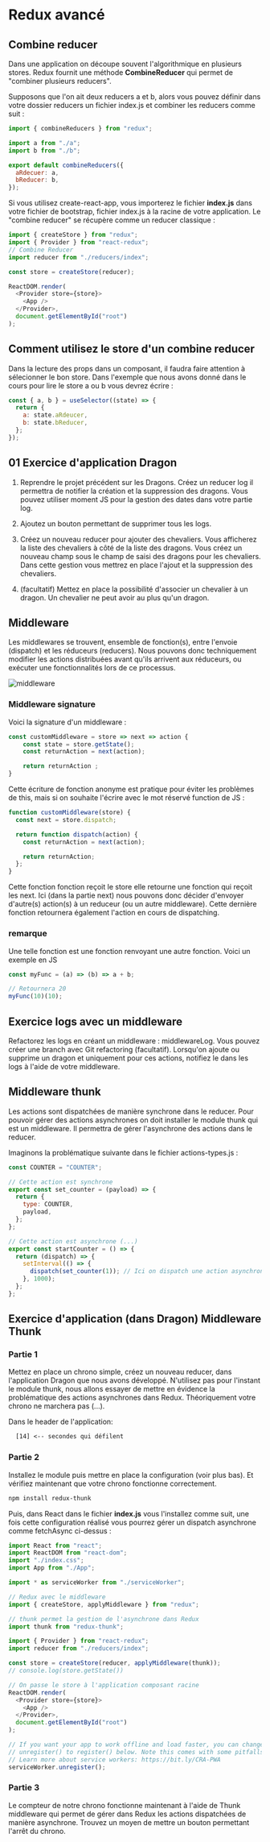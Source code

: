 # Redux avancé

## Combine reducer

Dans une application on découpe souvent l'algorithmique en plusieurs stores. Redux fournit une méthode **CombineReducer** qui permet de "combiner plusieurs reducers".

Supposons que l'on ait deux reducers a et b, alors vous pouvez définir dans votre dossier reducers un fichier index.js et combiner les reducers comme suit :

```js
import { combineReducers } from "redux";

import a from "./a";
import b from "./b";

export default combineReducers({
  aRdecuer: a,
  bReducer: b,
});
```

Si vous utilisez create-react-app, vous importerez le fichier **index.js** dans votre fichier de bootstrap, fichier index.js à la racine de votre application. Le "combine reducer" se récupère comme un reducer classique :

```js
import { createStore } from "redux";
import { Provider } from "react-redux";
// Combine Reducer
import reducer from "./reducers/index";

const store = createStore(reducer);

ReactDOM.render(
  <Provider store={store}>
    <App />
  </Provider>,
  document.getElementById("root")
);
```

## Comment utilisez le store d'un combine reducer

Dans la lecture des props dans un composant, il faudra faire attention à sélecionner le bon store. Dans l'exemple que nous avons donné dans le cours pour lire le store a ou b vous devrez écrire :

```js
const { a, b } = useSelector((state) => {
  return {
    a: state.aRdeucer,
    b: state.bReducer,
  };
});
```

## 01 Exercice d'application Dragon

1. Reprendre le projet précédent sur les Dragons. Créez un reducer log il permettra de notifier la création et la suppression des dragons. Vous pouvez utiliser moment JS pour la gestion des dates dans votre partie log.

2. Ajoutez un bouton permettant de supprimer tous les logs.

3. Créez un nouveau reducer pour ajouter des chevaliers. Vous afficherez la liste des chevaliers à côté de la liste des dragons. Vous créez un nouveau champ sous le champ de saisi des dragons pour les chevaliers. Dans cette gestion vous mettrez en place l'ajout et la suppression des chevaliers.

4. (facultatif) Mettez en place la possibilité d'associer un chevalier à un dragon. Un chevalier ne peut avoir au plus qu'un dragon.

## Middleware

Les middlewares se trouvent, ensemble de fonction(s), entre l'envoie (dispatch) et les réduceurs (reducers). Nous pouvons donc techniquement modifier les actions distribuées avant qu'ils arrivent aux réduceurs, ou exécuter une fonctionnalités lors de ce processus.

![middleware](images/middleware.png)

### Middleware signature

Voici la signature d'un middleware :

```js
const customMiddleware = store => next => action {
    const state = store.getState();
    const returnAction = next(action);

    return returnAction ;
}
```

Cette écriture de fonction anonyme est pratique pour éviter les problèmes de this, mais si on souhaite l'écrire avec le mot réservé function de JS :

```js
function customMiddleware(store) {
  const next = store.dispatch;

  return function dispatch(action) {
    const returnAction = next(action);

    return returnAction;
  };
}
```

Cette fonction fonction reçoit le store elle retourne une fonction qui reçoit les next. Ici (dans la partie next) nous pouvons donc décider d'envoyer d'autre(s) action(s) à un reduceur (ou un autre middleware). Cette dernière fonction retournera également l'action en cours de dispatching.

### remarque

Une telle fonction est une fonction renvoyant une autre fonction. Voici un exemple en JS

```js
const myFunc = (a) => (b) => a + b;

// Retournera 20
myFunc(10)(10);
```

## Exercice logs avec un middleware

Refactorez les logs en créant un middleware : middlewareLog. Vous pouvez créer une branch avec Git refactoring (facultatif). Lorsqu'on ajoute ou supprime un dragon et uniquement pour ces actions, notifiez le dans les logs à l'aide de votre middleware.

## Middleware thunk

Les actions sont dispatchées de manière synchrone dans le reducer. Pour pouvoir gérer des actions asynchrones on doit installer le module thunk qui est un middleware. Il permettra de gérer l'asynchrone des actions dans le reducer.

Imaginons la problématique suivante dans le fichier actions-types.js :

```js
const COUNTER = "COUNTER";

// Cette action est synchrone
export const set_counter = (payload) => {
  return {
    type: COUNTER,
    payload,
  };
};

// Cette action est asynchrone (...)
export const startCounter = () => {
  return (dispatch) => {
    setInterval(() => {
      dispatch(set_counter(1)); // Ici on dispatch une action asynchrone => Redux ne sait pas le faire nativement (...)
    }, 1000);
  };
};
```

## Exercice d'application (dans Dragon) Middleware Thunk

### Partie 1

Mettez en place un chrono simple, créez un nouveau reducer, dans l'application Dragon que nous avons développé. N'utilisez pas pour l'instant le module thunk, nous allons essayer de mettre en évidence la problématique des actions asynchrones dans Redux. Théoriquement votre chrono ne marchera pas (...).

Dans le header de l'application:

```txt
  [14] <-- secondes qui défilent
```

### Partie 2

Installez le module puis mettre en place la configuration (voir plus bas). Et vérifiez maintenant que votre chrono fonctionne correctement.

```bash
npm install redux-thunk
```

Puis, dans React dans le fichier **index.js** vous l'installez comme suit, une fois cette configuration réalisé vous pourrez gérer un dispatch asynchrone comme fetchAsync ci-dessus :

```js
import React from "react";
import ReactDOM from "react-dom";
import "./index.css";
import App from "./App";

import * as serviceWorker from "./serviceWorker";

// Redux avec le middleware
import { createStore, applyMiddleware } from "redux";

// thunk permet la gestion de l'asynchrone dans Redux
import thunk from "redux-thunk";

import { Provider } from "react-redux";
import reducer from "./reducers/index";

const store = createStore(reducer, applyMiddleware(thunk));
// console.log(store.getState())

// On passe le store à l'application composant racine
ReactDOM.render(
  <Provider store={store}>
    <App />
  </Provider>,
  document.getElementById("root")
);

// If you want your app to work offline and load faster, you can change
// unregister() to register() below. Note this comes with some pitfalls.
// Learn more about service workers: https://bit.ly/CRA-PWA
serviceWorker.unregister();
```

### Partie 3

Le compteur de notre chrono fonctionne maintenant à l'aide de Thunk middleware qui permet de gérer dans Redux les actions dispatchées de manière asynchrone.
Trouvez un moyen de mettre un bouton permettant l'arrêt du chrono.
